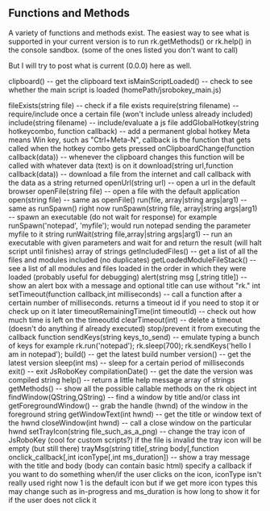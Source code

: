Functions and Methods
---------------------
A variety of functions and methods exist.
The easiest way to see what is supported in your current version is to run rk.getMethods() or rk.help() in the console sandbox. (some of the ones listed you don't want to call)

But I will try to post what is current (0.0.0) here as well.

clipboard() -- get the clipboard text
isMainScriptLoaded() -- check to see whether the main script is loaded (homePath/jsrobokey_main.js)

fileExists(string file) -- check if a file exists
require(string filename) -- require/include once a certain file (won't include unless already included)
include(string filename) -- include/evaluate a js file
addGlobalHotkey(string hotkeycombo, function callback) -- add a permanent global hotkey Meta means Win key, such as "Ctrl+Meta-N", callback is the function that gets called when the hotkey combo gets pressed
onClipboardChange(function callback(data)) -- whenever the clipboard changes this function will be called with whatever data (text) is on it
download(string url,function callback(data)) -- download a file from the internet and call callback with the data as a string returned
openUrl(string url) -- open a url in the default browser
openFile(string file) -- open a file with the default application
open(string file) -- same as openFile()
run(file, array|string args|arg1) -- same as runSpawn() right now
runSpawn(string file, array|string args|arg1) -- spawn an executable (do not wait for response) for example runSpawn('notepad', 'myfile'); would run notepad sending the parameter myfile to it
string runWait(string file,array|string args|arg1) -- run an executable with given parameters and wait for and return the result (will halt script until finishes)
array of strings getIncludedFiles() -- get a list of all the files and modules included (no duplicates)
getLoadedModuleFileStack() -- see a list of all modules and files loaded in the order in which they were loaded (probably useful for debugging)
alert(string msg [,string title]) -- show an alert box with a message and optional title can use without "rk."
int setTimeout(function callback,int milliseconds) -- call a function after a certain number of milliseconds. returns a timeout id if you need to stop it or check up on it later
timeoutRemainingTime(int timeoutId) -- check out how much time is left on the timeoutId
clearTimeout(int) -- delete a timeout (doesn't do anything if already executed) stop/prevent it from executing the callback function
sendKeys(string keys_to_send) -- emulate typing a bunch of keys for example rk.run('notepad'); rk.sleep(700); rk.sendKeys('hello I am in notepad');
build() -- get the latest build number
version() -- get the latest version
sleep(int ms) -- sleep for a certain period of milliseconds 
exit() -- exit JsRoboKey
compilationDate() -- get the date the version was compiled
string help() -- return a little help message
array of strings getMethods() -- show all the possible callable methods on the rk object
int findWindow(QString,QString) -- find a window by title and/or class
int getForegroundWindow() -- grab the handle (hwnd) of the window in the foreground
string getWindowText(int hwnd) -- get the title or window text of the hwnd
closeWindow(int hwnd) -- call a close window on the particular hwnd
setTrayIcon(string file_such_as_a_png) -- change the tray icon of JsRoboKey (cool for custom scripts?) if the file is invalid the tray icon will be empty (but still there)
trayMsg(string title[,string body[,function onclick_callback[,int iconType[,int ms_duration]) -- show a tray message with the title and body (body can contain basic html) specify a callback if you want to do something when/if the user clicks on the icon, iconType isn't really used right now 1 is the default icon but if we get more icon types this may change such as in-progress and ms_duration is how long to show it for if the user does not click it

